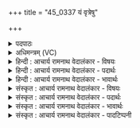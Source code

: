 +++
title = "45_0337 यं वृत्रेषु"

+++
<details><summary>पदपाठः</summary>

य꣢म्। वृ꣣त्रे꣡षु꣢। क्षि꣣त꣡यः꣣। स्प꣡र्ध꣢꣯मानाः। यम्। यु꣣क्ते꣡षु꣢। तु꣣र꣡य꣢न्तः। ह꣡व꣢꣯न्ते। यम्। शू꣡र꣢꣯सातौ। शू꣡र꣢꣯। सा꣣तौ। य꣢म्। अ꣣पा꣢म्। उ꣡प꣢꣯ज्मन्। उ꣡प꣢꣯। ज्म꣣न्। य꣢म्। वि꣡प्रा꣢꣯सः। वि। प्रा꣣सः। वाज꣡य꣢न्ते। सः। इ꣡न्द्रः꣢꣯। ३३७।
</details>

<details><summary>अधिमन्त्रम् (VC)</summary>

- इन्द्रः
- वामदेवो गौतमः
- त्रिष्टुप्
- धैवतः
- ऐन्द्रं काण्डम्
</details>

<details><summary>हिन्दी : आचार्य रामनाथ वेदालंकार - विषयः</summary>

अगले मन्त्र में इन्द्र का परिचय प्रस्तुत किया गया है।
</details>

<details><summary>हिन्दी : आचार्य रामनाथ वेदालंकार - पदार्थः</summary>

पदार्थान्वयभाषाः -  प्रथम—राजा के पक्ष में। (वृत्रेषु) अविद्या, भ्रष्टाचार आदियों के व्याप्त हो जाने पर (स्पर्धमानाः) उन पर विजय पाना चाहते हुए (क्षितयः) प्रजाजन (यं हवन्ते) जिस जननायक को पुकारते हैं, (युक्तेषु) किन्हीं महान् कर्मों के प्रारम्भ करने पर (तुरयन्तः) कार्यसिद्धि के लिए शीघ्रता करते हुए प्रजाजन (यं हवन्ते) जिस कार्यसाधक को पुकारते हैं, (शूरसातौ) शूरों को विजयोपलब्धि करानेवाले संग्राम में (यं हवन्ते) जिस वीर को पुकारते हैं, (अपाम्) सरोवर, नहर आदियों के (उपज्मन्) निर्माण के लिए (यं हवन्ते) जिस राष्ट्रनिर्माता को पुकारते हैं, (विप्रासः) ज्ञानी ब्राह्मण लोग (यं वाजयन्ते) जिसे अपना परामर्श देकर बलवान् करते हैं, (सः) वह दुःखविदारक, सुखप्रदाता राजा (इन्द्रः) इन्द्र कहाता है ॥ द्वितीय—परमात्मा के पक्ष में। (वृत्रेषु) योगमार्ग में व्याधि, स्त्यान, संशय, प्रमाद, आलस्य आदि विघ्नों के उपस्थित होने पर (स्पर्धमानाः) उन्हें जीतने की इच्छावाले योगीजन (यं हवन्ते) जिस सहायक को पुकारते हैं, (युक्तेषु) इन्द्रिय, मन, प्राण आदियों के योग में लग जाने पर (तुरयन्तः) योगसिद्धि पाने के लिए शीघ्रता करते हुए योगीजन (यं हवन्ते) जिस सिद्धिप्रदाता को पुकारते हैं, (शूरसातौ) आन्तरिक देवासुर-संग्राम के उपस्थित होने पर (यं हवन्ते) जिस विजयप्रदाता को पुकारते हैं, (अपाम्) प्राणों के (उपज्मन्) उपरले-उपरले चक्र में चंक्रमण करने के निमित्त (यं हवन्ते) जिस योगक्रियाओं में सहायक को पुकारते हैं, (यम्) और जिसकी (विप्रासः) ज्ञानी योगीजन (वाजयन्ते) अर्चना करते हैं, (सः) वह धारणा-ध्यान-समाधि से प्राप्तव्य परमेश्वर (इन्द्रः) इन्द्र कहलाता है ॥६॥ इस मन्त्र में श्लेषालङ्कार है ॥६॥
</details>

<details><summary>हिन्दी : आचार्य रामनाथ वेदालंकार - भावार्थः</summary>

भावार्थभाषाः -  वेदों में इन्द्र नाम से जिसका बहुत स्थानों पर वर्णन है, वह विघ्नविदारक, आरम्भ किये कार्यों में सिद्धिप्रदायक, देवासुरसंग्रामों में विजयप्रदाता, जलधाराओं को प्रवाहित करानेवाला, ज्ञानीजनों की स्तुति का पात्र ब्रह्माण्ड में परमेश्वर तथा राष्ट्र में राजा है। उनकी यथायोग्य उपासना प्रार्थना और सत्कार से अभीष्ट लाभ सबको उनसे प्राप्त करने चाहिएँ ॥६॥ इस मन्त्र पर विवरणकार ने यह अपनी कल्पना से ही घड़ा हुआ इतिहास लिखा है कि इन्द्र के अत्यन्त भक्त होने के कारण इन्द्र का रूप धारण किये हुए वामदेव ऋषि को जब असुर पकड़कर मारने लगे तब वह इस मन्त्र को कह रहा है कि इन्द्र मैं नहीं हूँ, इन्द्र तो ऐसा-ऐसा है। इसी प्रकार का इतिहास ‘स जनास इन्द्रः’ इस प्रकार इन्द्र का परिचय देनेवाले, गृत्समद ऋषि से दृष्ट ऋग्वेदीय द्वितीय मण्डल के १२वें सूक्त पर गृत्समद के नाम से किन्हीं लोगों ने कल्पित कर लिया था, जो सायण के ऋग्वेदभाष्य में उद्धृत है। यह सब प्रामाणिक नहीं है, किन्तु कथाकारों का लीलाविलास है ॥
</details>

<details><summary>संस्कृत : आचार्य रामनाथ वेदालंकार - विषयः</summary>

अथेन्द्रस्य परिचयः प्रस्तूयते।
</details>

<details><summary>संस्कृत : आचार्य रामनाथ वेदालंकार - पदार्थः</summary>

पदार्थान्वयभाषाः -  प्रथमः—राजपरः। (वृत्रेषु) अविद्याभ्रष्टाचारादिषु व्याप्तेषु (स्पर्द्धमानाः) विजिगीषमाणाः (क्षितयः) प्रजाजनाः। क्षितय इति मनुष्यनामसु पठितम्। निघं० २।३। (यं हवन्ते) यं जननायकम् आह्वयन्ति, (युक्तेषु) आरब्धेषु केषुचिन्महत्सु कर्मसु (तुरयन्तः१) कार्यसिद्ध्यर्थं त्वरमाणाः प्रजाजनाः (यं हवन्ते) यं कार्यसाधकम् आह्वयन्ति, (शूरसातौ) शूराणां वीरक्षत्रियाणां सातिः विजयप्राप्तिर्यस्मिन् तस्मिन् संग्रामे उपस्थिते सति। शूरसातौ इति संग्रामनामसु पठितम्। निघं० २।१७। (यम् हवन्ते) यं वीरम् आह्वयन्ति, (अपाम्) कुल्यासरोवरादीनाम् (उपज्मन्२) उपज्मनि उपप्राप्तौ। उप पूर्वाज्जमतेर्गतिकर्मण एतद् रूपम्। निमित्तार्थे सप्तमी। ‘सुपां सुलुक्। अ० ७।१।३९’ इति सप्तम्या लुक्। (यं हवन्ते) यं राष्ट्रनिर्मातारम् आह्वयन्ति, (विप्रासः) ज्ञानिनो ब्राह्मणाः (यं वाजयन्ते) यं स्वपरामर्शदानेन बलिनं कुर्वन्ति। (सः) असौ दुःखविदारकः सुखप्रदो राजा (इन्द्रः) इन्द्रः प्रोच्यते ॥ अथ द्वितीयः—परमात्मपरः। (वृत्रेषु) योगमार्गे व्याधिस्त्यानसंशय- प्रमादालस्यादिषु विघ्नेषु उपस्थितेषु (स्पर्द्धमानाः) तान् विजिगीषमाणाः योगिजनाः (यं हवन्ते) यं सहायकम् आह्वयन्ति, (युक्तेषु) इन्द्रियमनः—प्राणादिषु योगयुक्तेषु सत्सु (तुरयन्तः) योगसिद्ध्यर्थं त्वरमाणाः योगिनः (यं हवन्ते) यं सिद्धिप्रदातारम् आह्वयन्ति, (शूरसातौ) आभ्यन्तरे देवासुरसंग्रामे उपस्थिते (यं हवन्ते) यं विजयप्रदातारम् आह्वयन्ति, (अपाम्) प्राणानाम्। प्राणा वा आपः। तै० ३।२।५।२, तां ब्रा० ९।९।४। आपो वै प्राणाः। श० ब्रा० ३।८।२।४ इति प्रामाण्यात्। (उपज्मन्) ऊर्ध्वोर्ध्वचक्रचङ्क्रमणनिमित्ताय (यं हवन्ते) यं योगक्रियासु सहायकम् आह्वयन्ति, (यम्) यं च (विप्रासः) ज्ञानिनो योगिजनाः (वाजयन्ते) अर्चन्ति। वाजयतिः अर्चतिकर्मा। निघं० ३।१४। (सः) असौ धारणाध्यानसमाधिलभ्यः परमेश्वरः (इन्द्रः) इन्द्रः उच्यते ॥६॥ अत्र श्लेषालङ्कारः ॥६॥
</details>

<details><summary>संस्कृत : आचार्य रामनाथ वेदालंकार - भावार्थः</summary>

भावार्थभाषाः -  वेदेष्विन्द्रनाम्ना यस्य बहुशो वर्णनं वर्वर्ति स खलु विघ्नविदारकः, प्रारब्धकार्येषु सिद्धिप्रदायको, देवासुरसंग्रामेषु विजयप्रदाता, जलधाराणां प्रवाहयिता, विप्राणां स्तुतिपात्रभूतो ब्रह्माण्डे परमेश्वरो राष्ट्रे वा राजा विद्यते। तयोर्यथायोग्यमुपासनया प्रार्थनया सत्कारेण चाभीष्टलाभाः सर्वैः ताभ्यां प्राप्तव्याः ॥६॥ अत्र इन्द्रस्यातिभक्ततया इन्द्ररूपमास्थितः असुरैर्गृहीतो हन्यमानः वामदेवः आह इति विवरणकृत् स्वकल्पनाप्रसूतमितिवृत्तं प्रोवाच। तादृशमेवेतिवृत्तं गृत्समदेन ऋषिणा दृष्टस्य ऋग्वेदीयस्य ‘स जनास इन्द्रः’ इतीन्द्रपरिचयं प्रस्तुवानस्य द्वितीयमण्डलस्थद्वादशसूक्तस्य विषये गृत्समदनाम्मा कैश्चित् कल्पितमस्ति, यत् सायणीये ऋग्वेदभाष्ये समुद्धृतं विलोक्यते। तत्सर्वं न प्रामाणिकं, किन्तु कथाकाराणां लीलाविलसितमेवेति मन्तव्यम् ॥
</details>

<details><summary>संस्कृत : आचार्य रामनाथ वेदालंकार - पादटिप्पनी</summary>

टिप्पणी:   १. तुरयन्तः त्वरमाणाः हिंसन्तो वा शत्रून्—इति वि०। २. अपाम् उपज्मन्। उप पूर्वस्य अज गतिक्षेपणयोरित्यस्येदं रूपम्। आपः समीपे यस्मिन् काले आगच्छन्ति सः अपामुपज्मा वर्षाकालः तस्मिन् अपाम् उपज्मे। उदकार्थं वर्षाकाले यमाह्वयन्तीत्यभिप्रायः—इति वि०। अपाम् उपज्मन् उपगमने प्राप्तौ, वृष्ट्यर्थमित्यर्थः—इति भ०।
</details>